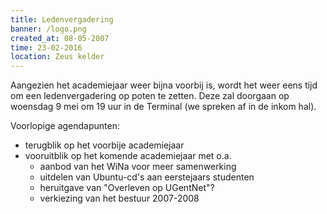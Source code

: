 ```yaml
---
title: Ledenvergadering
banner: /logo.png
created_at: 08-05-2007
time: 23-02-2016
location: Zeus kelder
---
```


Aangezien het academiejaar weer bijna voorbij is, wordt het weer eens tijd
om een ledenvergadering op poten te zetten. Deze zal doorgaan op woensdag 9 mei om 19 uur in de Terminal (we spreken af in de inkom hal).

Voorlopige agendapunten:
<ul>
    <li>terugblik op het voorbije academiejaar</li>
    <li>vooruitblik op het komende academiejaar met o.a.
        <ul>
            <li>aanbod van het WiNa voor meer samenwerking</li>
            <li>uitdelen van Ubuntu-cd's aan eerstejaars studenten</li>
            <li>heruitgave van "Overleven op UGentNet"?</li>
            <li>verkiezing van het bestuur 2007-2008</li>
        </ul>
    </li>
</ul>